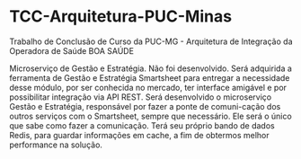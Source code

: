 # TCC-Arquitetura-PUC-Minas
Trabalho de Conclusão de Curso da PUC-MG - Arquitetura de Integração da Operadora de Saúde BOA SAÚDE 

Microserviço de Gestão e Estratégia. Não foi desenvolvido.
Será adquirida a ferramenta de Gestão e Estratégia Smartsheet para entregar a necessidade desse módulo, por ser conhecida no mercado, ter interface amigável e por possibilitar integração via API REST. Será desenvolvido o microserviço Gestão e Estratégia, responsável por fazer a ponte de comuni-cação dos outros serviços com o Smartsheet, sempre que necessário. Ele será o único que sabe como fazer a comunicação. Terá seu próprio bando de dados Redis, para guardar informações em cache, a fim de obtermos melhor performance na solução.